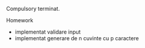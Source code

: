 Compulsory terminat.

Homework 
- implementat validare input
- implementat generare de n cuvinte cu p caractere

